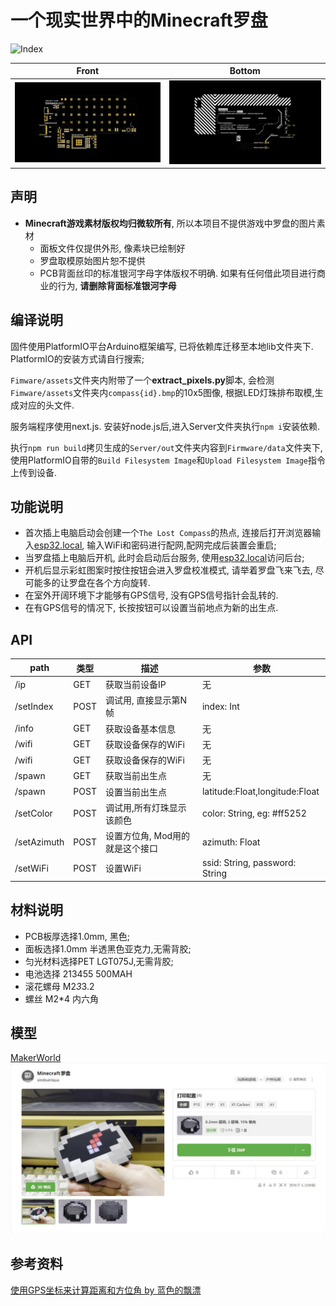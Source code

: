 # 一个现实世界中的Minecraft罗盘
![Index](./Doc/public/MCompass.png)

Front|Bottom
-|-
![Front](./Doc/public/FrontPCB.png)|![Bottom](./Doc/public/BottomPCB.png)

## 声明
* **Minecraft游戏素材版权均归微软所有**, 所以本项目不提供游戏中罗盘的图片素材
    * 面板文件仅提供外形, 像素块已绘制好
    * 罗盘取模原始图片恕不提供
    * PCB背面丝印的标准银河字母字体版权不明确. 如果有任何借此项目进行商业的行为, **请删除背面标准银河字母**

## 编译说明
固件使用PlatformIO平台Arduino框架编写, 已将依赖库迁移至本地lib文件夹下.
PlatformIO的安装方式请自行搜索;

`Fimware/assets`文件夹内附带了一个**extract_pixels.py**脚本, 会检测`Fimware/assets`文件夹内`compass{id}.bmp`的10x5图像, 根据LED灯珠排布取模,生成对应的头文件.

服务端程序使用next.js. 安装好node.js后,进入Server文件夹执行`npm i`安装依赖.

执行`npm run build`拷贝生成的`Server/out`文件夹内容到`Firmware/data`文件夹下,使用PlatformIO自带的`Build Filesystem Image`和`Upload Filesystem Image`指令上传到设备.

## 功能说明
* 首次插上电脑启动会创建一个`The Lost Compass`的热点, 连接后打开浏览器输入[esp32.local](http://esp32.local), 输入WiFi和密码进行配网,配网完成后装置会重启;
* 当罗盘插上电脑后开机, 此时会启动后台服务, 使用[esp32.local](http://esp32.local)访问后台;
* 开机后显示彩虹图案时按住按钮会进入罗盘校准模式, 请举着罗盘飞来飞去, 尽可能多的让罗盘在各个方向旋转.
* 在室外开阔环境下才能够有GPS信号, 没有GPS信号指针会乱转的.
* 在有GPS信号的情况下, 长按按钮可以设置当前地点为新的出生点.

## API
path | 类型 |描述 | 参数
-|-|-|-
/ip | GET | 获取当前设备IP | 无
/setIndex | POST |调试用, 直接显示第N帧 | index: Int
/info | GET |获取设备基本信息 | 无
/wifi | GET |获取设备保存的WiFi | 无
/wifi | GET |获取设备保存的WiFi | 无
/spawn | GET |获取当前出生点 | 无
/spawn | POST |设置当前出生点 | latitude:Float,longitude:Float
/setColor | POST |调试用,所有灯珠显示该颜色 | color: String, eg: #ff5252
/setAzimuth | POST | 设置方位角, Mod用的就是这个接口 | azimuth: Float
/setWiFi | POST | 设置WiFi | ssid: String, password: String

## 材料说明
* PCB板厚选择1.0mm, 黑色;
* 面板选择1.0mm 半透黑色亚克力,无需背胶;
* 匀光材料选择PET LGT075J,无需背胶;
* 电池选择 213455 500MAH
* 滚花螺母 M2*3*3.2
* 螺丝 M2*4 内六角

## 模型
[MakerWorld](https://makerworld.com.cn/zh/models/667420#profileId-611642)
![MakerWorld CN](./Doc/public/makerworldcn.jpg)

## 参考资料
[使用GPS坐标来计算距离和方位角 by 蓝色的飘漂](https://johnnyqian.net/blog/gps-locator.html)

